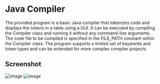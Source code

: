 # Java Compiler

The provided program is a basic Java compiler that tokenizes code and displays the tokens in a table using a GUI. It can be executed by compiling the Compiler class and running it without any command-line arguments. The code file to be compiled is specified in the FILE_PATH constant within the Compiler class. The program supports a limited set of keywords and token types and can be extended for more complex compiler projects.

## Screenshot

![image](https://user-images.githubusercontent.com/37311945/228672250-4238ad35-c81f-440d-a051-b6dc870bbc25.png)
![image](https://github.com/aug-projects/javaCompiler/assets/37311945/07d3e28f-ca02-4a22-95f0-6c6f3794f119)
